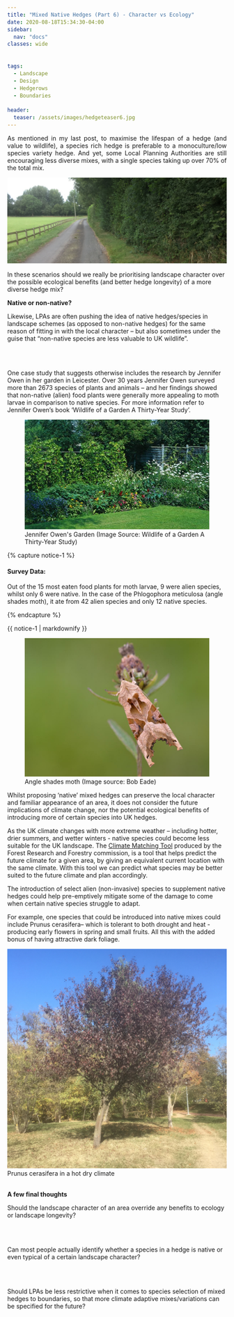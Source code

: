 ```yaml
---
title: "Mixed Native Hedges (Part 6) - Character vs Ecology"
date: 2020-08-18T15:34:30-04:00
sidebar:
  nav: "docs"
classes: wide


tags:
  - Landscape
  - Design
  - Hedgerows
  - Boundaries
  
header:
  teaser: /assets/images/hedgeteaser6.jpg
---
```



<p style="text-align: justify;">
As mentioned in my last post, to maximise the lifespan of a hedge (and value to wildlife), a species rich hedge is preferable to a monoculture/low species variety hedge. And yet, some Local Planning Authorities are still encouraging less diverse mixes, with a single species taking up over 70% of the total mix.
</p>

<img src="/assets/images/hedgeteaser6.jpg" alt="no-alignment">

<p style="text-align: justify;">

In these scenarios should we really be prioritising landscape character over the possible ecological benefits (and better hedge longevity) of a more diverse hedge mix?

</p>

**Native or non-native?**

<p style="text-align: justify;">
  
Likewise, LPAs are often pushing the idea of native hedges/species in landscape schemes (as opposed to non-native hedges) for the same reason of fitting in with the local character – but also sometimes under the guise that “non-native species are less valuable to UK wildlife”. 

<br><br>

One case study that suggests otherwise includes the research by Jennifer Owen in her garden in Leicester. Over 30 years Jennifer Owen surveyed more than 2673 species of plants and animals – and her findings showed that non-native (alien) food plants were generally more appealing to moth larvae in comparison to native species. For more information refer to Jennifer Owen’s book ‘Wildlife of a Garden A Thirty-Year Study’.

</p>


<figure class="half">
    <a href="/assets/images/jenniferowengarden.PNG"><img src="/assets/images/jenniferowengarden.PNG"></a>
    <figcaption>Jennifer Owen's Garden (Image Source: Wildlife of a Garden A Thirty-Year Study) </figcaption>
</figure>


{% capture notice-1 %}

#### Survey Data:

Out of the 15 most eaten food plants for moth larvae, 9 were alien species, whilst only 6 were native. In the case of the Phlogophora meticulosa (angle shades moth), it ate from 42 alien species and only 12 native species.

{% endcapture %}


<div class="notice">
  {{ notice-1 | markdownify }}
</div>

<figure class="half">
    <a href="/assets/images/angle shades, bob eade.jpg"><img src="/assets/images/angle shades, bob eade.jpg"></a>
    <figcaption>Angle shades moth (Image source: Bob Eade) </figcaption>
</figure>

Whilst proposing ‘native’ mixed hedges can preserve the local character and familiar appearance of an area, it does not consider the future implications of climate change, nor the potential ecological benefits of introducing more of certain species into UK hedges.

As the UK climate changes with more extreme weather – including hotter, drier summers, and wetter winters - native species could become less suitable for the UK landscape. The [Climate Matching Tool][climate-matcher] produced by the Forest Research and Forestry commission, is a tool that helps predict the future climate for a given area, by giving an equivalent current location with the same climate. With this tool we can predict what species may be better suited to the future climate and plan accordingly. 

[climate-matcher]: https://climatematch.org.uk/


<p style="text-align: justify;">
  
The introduction of select alien (non-invasive) species to supplement native hedges could help pre-emptively mitigate some of the damage to come when certain native species struggle to adapt.

For example, one species that could be introduced into native mixes could include Prunus cerasifera– which is tolerant to both drought and heat - producing early flowers in spring and small fruits. All this with the added bonus of having attractive dark foliage. 

</p>


<img src="/assets/images/prunuscerasifera.JPG" alt="">
<figcaption>Prunus cerasifera in a hot dry climate </figcaption>

<br>

**A few final thoughts**

<p style="text-align: justify;">
  
Should the landscape character of an area override any benefits to ecology or landscape longevity? 

<br><br>

Can most people actually identify whether a species in a hedge is native or even typical of a certain landscape character?

<br><br>

Should LPAs be less restrictive when it comes to species selection of mixed hedges to boundaries, so that more climate adaptive mixes/variations can be specified for the future?

</p>

